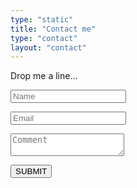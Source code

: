```yaml
---
type: "static"
title: "Contact me"
type: "contact"
layout: "contact"
--- 
```

Drop me a line...


<form name="contact" method="POST" data-netlify="true" class="submit-form">
  <p>
    <label><input type="text" name="name"class="feedback-input" placeholder="Name" /></label>   
  </p>
  <p>
    <label><input type="email" name="email" class="feedback-input" placeholder="Email"/></label>
  </p>

  <p>
    <label><textarea name="message" class="feedback-input" placeholder="Comment"></textarea></label>
  </p>
  </p>
  <div data-netlify-recaptcha="true"></div>
  <p>
  <p>
    <button type="submit" value="SUBMIT">SUBMIT</button>
  </p>
</form>
